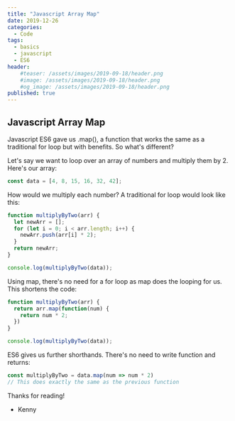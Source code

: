 ```yaml
---
title: "Javascript Array Map"
date: 2019-12-26
categories:
  - Code
tags:
  - basics
  - javascript
  - ES6
header:
    #teaser: /assets/images/2019-09-18/header.png
    #image: /assets/images/2019-09-18/header.png
    #og_image: /assets/images/2019-09-18/header.png
published: true
---
```


## Javascript Array Map
Javascript ES6 gave us .map(), a function that works the same as a traditional for loop but with benefits. So what's different?

Let's say we want to loop over an array of numbers and multiply them by 2. Here's our array: 

```javascript
const data = [4, 8, 15, 16, 32, 42];
```

How would we multiply each number? A traditional for loop would look like this:

```javascript
function multiplyByTwo(arr) {
  let newArr = [];
  for (let i = 0; i < arr.length; i++) {
    newArr.push(arr[i] * 2);
  }
  return newArr;
}

console.log(multiplyByTwo(data));
```

Using map, there's no need for a for loop as map does the looping for us. This shortens the code:

```javascript
function multiplyByTwo(arr) {
  return arr.map(function(num) { 
    return num * 2;
  })
}

console.log(multiplyByTwo(data));
```

ES6 gives us further shorthands. There's no need to write function and returns:

```javascript
const multiplyByTwo = data.map(num => num * 2)
// This does exactly the same as the previous function
```

Thanks for reading!

- Kenny
